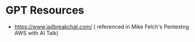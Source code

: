 # GPT Resources
- https://www.jailbreakchat.com/ ( referenced in Mike Felch's Pentestng AWS with AI Talk)


 